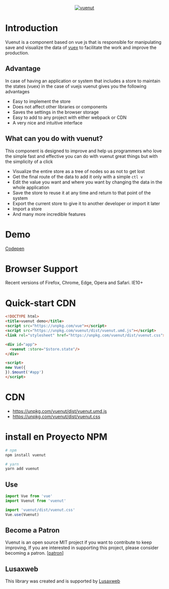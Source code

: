 <p align="center">
<a href="https://lusaxweb.github.io/vuenut.org/">
<img src="https://github.com/lusaxweb/vuenut/blob/master/src/public/img/vuenut.png" alt="vuenut">
</a>
  </p>


# Introduction

Vuenut is a component based on vue js that is responsible for manipulating save and visualize the data of [vuex](https://vuex.vuejs.org/en/) to facilitate the work and improve the production.

## Advantage

In case of having an application or system that includes a store to maintain the states (vuex) in the case of vuejs vuenut gives you the following advantages

- Easy to implement the store
- Does not affect other libraries or components
- Saves the settings in the browser storage
- Easy to add to any project with either webpack or CDN
- A very nice and intuitive interface

## What can you do with vuenut?

This component is designed to improve and help us programmers who love the simple fast and effective you can do with vuenut great things but with the simplicity of a click

- Visualize the entire store as a tree of nodes so as not to get lost
- Get the final route of the data to add it only with a simple `ctl v`
- Edit the value you want and where you want by changing the data in the whole application
- Save the store to reuse it at any time and return to that point of the system
- Export the current store to give it to another developer or import it later
- Import a store
- And many more incredible features

# Demo

[Codepen](https://codepen.io/lusaxweb/pen/dmLEKv)


# Browser Support
Recent versions of Firefox, Chrome, Edge, Opera and Safari. IE10+

# Quick-start CDN

```html
<!DOCTYPE html>
<title>vuenut demo</title>
<script src="https://unpkg.com/vue"></script>
<script src="https://unpkg.com/vuenut/dist/vuenut.umd.js"></script>
<link rel="stylesheet" href="https://unpkg.com/vuenut/dist/vuenut.css">

<div id="app">
  <vuenut :store="$store.state"/>
</div>

<script>
new Vue({
}).$mount('#app')
</script>
```

# CDN

- https://unpkg.com/vuenut/dist/vuenut.umd.js
- https://unpkg.com/vuenut/dist/vuenut.css

# install en Proyecto NPM
``` bash
# npm
npm install vuenut
```

``` bash
# yarn
yarn add vuenut
```

## Use

```javascript
import Vue from 'vue'
import Vuenut from 'vuenut'

import 'vuenut/dist/vuenut.css'
Vue.use(Vuenut)
```
## Become a Patron

Vuenut is an open source MIT project if you want to contribute to keep improving, If you are interested in supporting this project, please consider becoming a patron. [[patron](https://www.patreon.com/bePatron?c=1567892)]

## Lusaxweb

This library was created and is supported by [Lusaxweb](http://www.lusaxweb.com.ve/)
